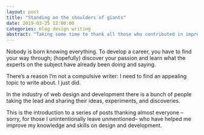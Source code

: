 ```yaml
---
layout: post
title: "Standing on the shoulders of giants"
date: 2019-03-25 12:00:00
categories: blog design writing
abstract: "Taking some time to thank all those who contributed in improving my skills and career."
---
```


Nobody is born knowing everything. To develop a career, you have to find your way through; (hopefully) discover your passion and learn what the experts on the subject have already been doing and saying.

There’s a reason I’m not a compulsive writer: I need to find an appealing topic to write about. I just did.

In the industry of web design and development there is a bunch of people taking the lead and sharing their ideas, experiments, and discoveries.

This is the introduction to a series of posts thanking almost everyone –sorry, for those I unintentionally leave unmentioned– who have helped me improve my knowledge and skills on design and development.
